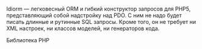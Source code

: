 Idiorm — легковесный ORM и гибкий конструктор запросов для PHP5, представляющий собой надстройку над PDO. С ним не надо будет писать длинные и рутинные SQL запросы. Кроме того, он не требует ни XML настроек, ни классов моделей, ни генераторов кода.

Библиотека PHP